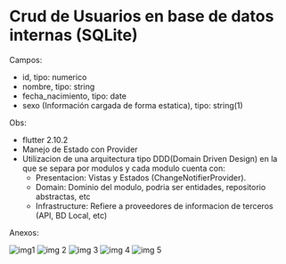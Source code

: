 # Crud de Usuarios en base de datos internas (SQLite)

Campos:

- id, tipo: numerico
- nombre, tipo: string
- fecha_nacimiento, tipo: date
- sexo (Información cargada de forma estatica), tipo: string(1)

Obs:
- flutter 2.10.2
- Manejo de Estado con Provider
- Utilizacion de una arquitectura tipo DDD(Domain Driven Design) en la que se separa por modulos y cada modulo cuenta con:
  * Presentacion: Vistas y Estados (ChangeNotifierProvider).
  * Domain: Dominio del modulo, podria ser entidades, repositorio abstractas, etc
  * Infrastructure: Refiere a proveedores de informacion de terceros (API, BD Local, etc)

Anexos:

![img1](https://user-images.githubusercontent.com/61977214/161777483-a428b48b-1741-44e5-a58a-d6ae54ce8b09.jpeg)
![img 2](https://user-images.githubusercontent.com/61977214/161777509-bb01da60-98f8-4e02-9913-6e17b709296a.jpeg)
![img 3](https://user-images.githubusercontent.com/61977214/161777523-cb239f4d-f769-45fc-aa14-e056dc4b0dbf.jpeg)
![img 4](https://user-images.githubusercontent.com/61977214/161777535-006f13a1-85dd-4841-9f59-b220bc78db9d.jpeg)
![img 5](https://user-images.githubusercontent.com/61977214/161777541-3287bffe-c8f2-4d07-ac01-6e8f054886de.jpeg)
